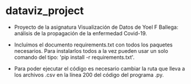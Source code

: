 # dataviz_project
- Proyecto de la asignatura Visualización de Datos de Yoel F Ballega: análisis de la propagación de la enfermedad Covid-19. 

- Incluímos el documento requirements.txt con todos los paquetes necesarios. Para instalarlos todos a la vez pueden usar un solo comando del tipo: 'pip install -r requirements.txt'.

- Para poder ejecutar el código es necesario cambiar la ruta que lleva a los archivos .csv en la línea 200 del código del programa .py.
